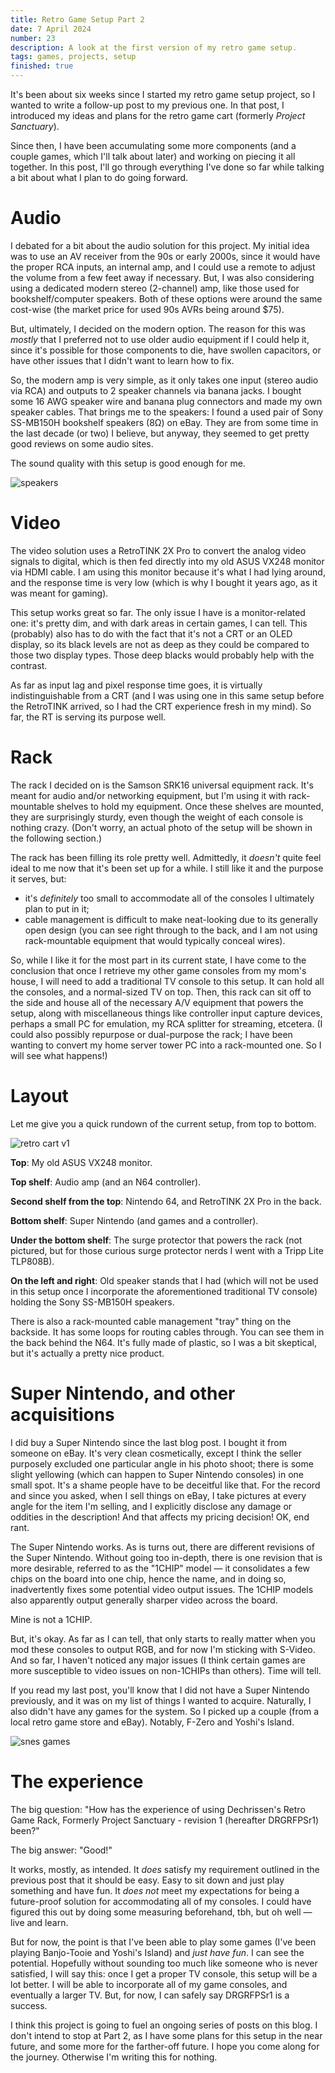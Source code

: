 ```yaml
---
title: Retro Game Setup Part 2
date: 7 April 2024
number: 23
description: A look at the first version of my retro game setup.
tags: games, projects, setup
finished: true
---
```


It's been about six weeks since I started my retro game setup project, so I wanted to write a follow-up post to my previous one. In that post, I introduced my ideas and plans for the retro game cart (formerly _Project Sanctuary_).  

Since then, I have been accumulating some more components (and a couple games, which I'll talk about later) and working on piecing it all together. In this post, I'll go through everything I've done so far while talking a bit about what I plan to do going forward. 

# Audio

I debated for a bit about the audio solution for this project. My initial idea was to use an AV receiver from the 90s or early 2000s, since it would have the proper RCA inputs, an internal amp, and I could use a remote to adjust the volume from a few feet away if necessary. But, I was also considering using a dedicated modern stereo (2-channel) amp, like those used for bookshelf/computer speakers. Both of these options were around the same cost-wise (the market price for used 90s AVRs being around $75). 

But, ultimately, I decided on the modern option. The reason for this was _mostly_ that I preferred not to use older audio equipment if I could help it, since it's possible for those components to die, have swollen capacitors, or have other issues that I didn't want to learn how to fix. 

So, the modern amp is very simple, as it only takes one input (stereo audio via RCA) and outputs to 2 speaker channels via banana jacks. I bought some 16 AWG speaker wire and banana plug connectors and made my own speaker cables. That brings me to the speakers: I found a used pair of Sony SS-MB150H bookshelf speakers (8Ω) on eBay. They are from some time in the last decade (or two) I believe, but anyway, they seemed to get pretty good reviews on some audio sites. 

The sound quality with this setup is good enough for me.

![speakers](../static/images/retro-cart-2/speakers.jpg "speakers")

# Video

The video solution uses a RetroTINK 2X Pro to convert the analog video signals to digital, which is then fed directly into my old ASUS VX248 monitor via HDMI cable. I am using this monitor because it's what I had lying around, and the response time is very low (which is why I bought it years ago, as it was meant for gaming).

This setup works great so far. The only issue I have is a monitor-related one: it's pretty dim, and with dark areas in certain games, I can tell. This (probably) also has to do with the fact that it's not a CRT or an OLED display, so its black levels are not as deep as they could be compared to those two display types. Those deep blacks would probably help with the contrast.

As far as input lag and pixel response time goes, it is virtually indistinguishable from a CRT (and I was using one in this same setup before the RetroTINK arrived, so I had the CRT experience fresh in my mind). So far, the RT is serving its purpose well.

# Rack

The rack I decided on is the Samson SRK16 universal equipment rack. It's meant for audio and/or networking equipment, but I'm using it with rack-mountable shelves to hold my equipment. Once these shelves are mounted, they are surprisingly sturdy, even though the weight of each console is nothing crazy. (Don't worry, an actual photo of the setup will be shown in the following section.)

The rack has been filling its role pretty well. Admittedly, it _doesn't_ quite feel ideal to me now that it's been set up for a while. I still like it and the purpose it serves, but:

- it's _definitely_ too small to accommodate all of the consoles I ultimately plan to put in it;
- cable management is difficult to make neat-looking due to its generally open design (you can see right through to the back, and I am not using rack-mountable equipment that would typically conceal wires).

So, while I like it for the most part in its current state, I have come to the conclusion that once I retrieve my other game consoles from my mom's house, I will need to add a traditional TV console to this setup. It can hold all the consoles, and a normal-sized TV on top. Then, this rack can sit off to the side and house all of the necessary A/V equipment that powers the setup, along with miscellaneous things like controller input capture devices, perhaps a small PC for emulation, my RCA splitter for streaming, etcetera. (I could also possibly repurpose or dual-purpose the rack; I have been wanting to convert my home server tower PC into a rack-mounted one. So I will see what happens!)

# Layout

Let me give you a quick rundown of the current setup, from top to bottom.

![retro cart v1](../static/images/retro-cart-2/retro-cart-v1.jpg "retro cart v1")

**Top**: My old ASUS VX248 monitor.

**Top shelf**: Audio amp (and an N64 controller).

**Second shelf from the top**: Nintendo 64, and RetroTINK 2X Pro in the back.

**Bottom shelf**: Super Nintendo (and games and a controller).

**Under the bottom shelf**: The surge protector that powers the rack (not pictured, but for those curious surge protector nerds I went with a Tripp Lite TLP808B).

**On the left and right**: Old speaker stands that I had (which will not be used in this setup once I incorporate the aforementioned traditional TV console) holding the Sony SS-MB150H speakers.

There is also a rack-mounted cable management "tray" thing on the backside. It has some loops for routing cables through. You can see them in the back behind the N64. It's fully made of plastic, so I was a bit skeptical, but it's actually a pretty nice product.


# Super Nintendo, and other acquisitions

I did buy a Super Nintendo since the last blog post. I bought it from someone on eBay. It's very clean cosmetically, except I think the seller purposely excluded one particular angle in his photo shoot; there is some slight yellowing (which can happen to Super Nintendo consoles) in one small spot. It's a shame people have to be deceitful like that. For the record and since you asked, when I sell things on eBay, I take pictures at every angle for the item I'm selling, and I explicitly disclose any damage or oddities in the description! And that affects my pricing decision! OK, end rant.

The Super Nintendo works. As is turns out, there are different revisions of the Super Nintendo. Without going too in-depth, there is one revision that is more desirable, referred to as the "1CHIP" model — it consolidates a few chips on the board into one chip, hence the name, and in doing so, inadvertently fixes some potential video output issues. The 1CHIP models also apparently output generally sharper video across the board.

Mine is not a 1CHIP.

But, it's okay. As far as I can tell, that only starts to really matter when you mod these consoles to output RGB, and for now I'm sticking with S-Video. And so far, I haven't noticed any major issues (I think certain games are more susceptible to video issues on non-1CHIPs than others). Time will tell.

If you read my last post, you'll know that I did not have a Super Nintendo previously, and it was on my list of things I wanted to acquire. Naturally, I also didn't have any games for the system. So I picked up a couple (from a local retro game store and eBay). Notably, F-Zero and Yoshi's Island.

![snes games](../static/images/retro-cart-2/snes-games.jpg "snes games")

# The experience

The big question: "How has the experience of using Dechrissen's Retro Game Rack, Formerly Project Sanctuary - revision 1 (hereafter DRGRFPSr1) been?"

The big answer: "Good!"

It works, mostly, as intended. It _does_ satisfy my requirement outlined in the previous post that it should be easy. Easy to sit down and just play something and have fun. It _does not_ meet my expectations for being a future-proof solution for accommodating all of my consoles. I could have figured this out by doing some measuring beforehand, tbh, but oh well — live and learn.

But for now, the point is that I've been able to play some games (I've been playing Banjo-Tooie and Yoshi's Island) and _just have fun_. I can see the potential. Hopefully without sounding too much like someone who is never satisfied, I will say this: once I get a proper TV console, this setup will be a lot better. I will be able to incorporate all of my game consoles, and eventually a larger TV. But, for now, I can safely say DRGRFPSr1 is a success.

I think this project is going to fuel an ongoing series of posts on this blog. I don't intend to stop at Part 2, as I have some plans for this setup in the near future, and some more for the farther-off future. I hope you come along for the journey. Otherwise I'm writing this for nothing.